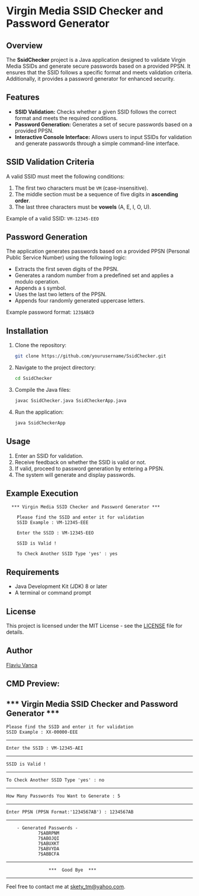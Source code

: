 # Virgin Media SSID Checker and Password Generator

## Overview

The **SsidChecker** project is a Java application designed to validate Virgin Media SSIDs and generate secure passwords based on a provided PPSN. It ensures that the SSID follows a specific format and meets validation criteria. Additionally, it provides a password generator for enhanced security.

## Features

- **SSID Validation:** Checks whether a given SSID follows the correct format and meets the required conditions.
- **Password Generation:** Generates a set of secure passwords based on a provided PPSN.
- **Interactive Console Interface:** Allows users to input SSIDs for validation and generate passwords through a simple command-line interface.

## SSID Validation Criteria

A valid SSID must meet the following conditions:

1. The first two characters must be `VM` (case-insensitive).
2. The middle section must be a sequence of five digits in **ascending order**.
3. The last three characters must be **vowels** (A, E, I, O, U).

Example of a valid SSID: `VM-12345-EEO`

## Password Generation

The application generates passwords based on a provided PPSN (Personal Public Service Number) using the following logic:

- Extracts the first seven digits of the PPSN.
- Generates a random number from a predefined set and applies a modulo operation.
- Appends a `$` symbol.
- Uses the last two letters of the PPSN.
- Appends four randomly generated uppercase letters.

Example password format: `123$ABCD`

## Installation

1. Clone the repository:
   ```sh
   git clone https://github.com/yourusername/SsidChecker.git
   ```
2. Navigate to the project directory:
   ```sh
   cd SsidChecker
   ```
3. Compile the Java files:
   ```sh
   javac SsidChecker.java SsidCheckerApp.java
   ```
4. Run the application:
   ```sh
   java SsidCheckerApp
   ```

## Usage

1. Enter an SSID for validation.
2. Receive feedback on whether the SSID is valid or not.
3. If valid, proceed to password generation by entering a PPSN.
4. The system will generate and display passwords.

## Example Execution

```
  *** Virgin Media SSID Checker and Password Generator ***

    Please find the SSID and enter it for validation
    SSID Example : VM-12345-EEE

    Enter the SSID : VM-12345-EEO

    SSID is Valid !

    To Check Another SSID Type 'yes' : yes
```

## Requirements

- Java Development Kit (JDK) 8 or later
- A terminal or command prompt

## License

This project is licensed under the MIT License - see the [LICENSE](LICENSE) file for details.

## Author

[Flaviu Vanca](https://github.com/yourusername)



CMD Preview:
-------------------------------------------------------------
  *** Virgin Media SSID Checker and Password Generator ***
-------------------------------------------------------------
    Please find the SSID and enter it for validation
    SSID Example : XX-00000-EEE
-------------------------------------------------------------
    Enter the SSID : VM-12345-AEI
-------------------------------------------------------------
    SSID is Valid !
-------------------------------------------------------------
    To Check Another SSID Type 'yes' : no
-------------------------------------------------------------
    How Many Passwords You Want to Generate : 5
-------------------------------------------------------------
    Enter PPSN (PPSN Format:'1234567AB') : 1234567AB
-------------------------------------------------------------
        - Generated Passwords -
                7$ABRPNM
                7$ABOJQI
                7$ABUXKT
                7$ABVYDA
                7$ABBCFA
-------------------------------------------------------------
                    ***  Good Bye  ***
-------------------------------------------------------------


Feel free to contact me at skety_tm@yahoo.com.
 

